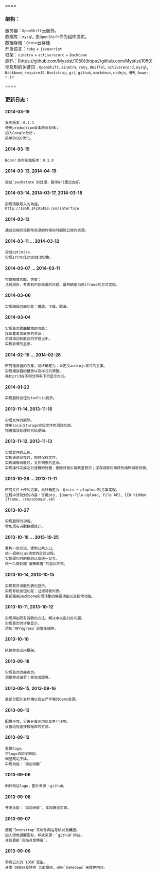 ﻿
====

### 架构：
服务器：`OpenShift`云服务。  
数据库：`mysql`, 由`OpenShift`作为组件提供。  
数据存储：`Qiniu`云存储  
开发语言：`ruby` + `javascript`  
框架：`sinatra` + `activerecord` + `Backbone`  
源码：[https://github.com/Mystist/1050](https://github.com/Mystist/1050)  
涉及到的关键词：`OpenShift`, `sinatra`, `ruby`, `RESTful`, `activerecord`, `mysql`, `Backbone`, `requireJS`, `Bootstrap`, `git`, `github`, `markdown`, `nodejs`, `NPM`, `bower`, `r.js`  


====

### 更新日志：

#### 2014-03-19  
    发布版本：0.1.1  
    使用production版本的云存储；  
    加入Google分析；  
    简单的SEO优化。

#### 2014-03-19  
    Boom！发布初始版本：0.1.0

#### 2014-03-13, 2014-04-19  
    完成`pushstate`的处理，使得url更加友好。  

#### 2014-03-14, 2014-03-17, 2014-03-18  
    实现诗歌导入的功能。  
    http://1050.14201420.com/interface

#### 2014-03-13  
    通过后端实现删除资源的时候同时删除云端的资源。  

#### 2014-03-11 ... 2014-03-12  
    完成optimize.  
    实现src与dist的自动切换。

#### 2014-03-07 ... 2014-03-11  
    完成播放功能。方案：  
    几经周折，考虑到内存泄漏的问题，最终确定为用iframe的方式实现。  

#### 2014-03-06  
    实现编辑页面功能：播放、下载、歌谱。  

#### 2014-03-04
    实现首页歌曲播放的功能：  
    找出喜爱度最多的资源；  
    将其添加到歌曲的字段当中。  
    实现歌谱的显示。

#### 2014-02-19 ... 2014-02-28
    研究播放器的方案，最终确定为：自定义audiojs样式的方案。  
    实现播放器的播放以及样式的调整。  
    强化grid在不同分辨率下的显示方式。

#### 2014-01-23
    实现删除按钮的tooltip提示。

#### 2013-11-14, 2013-11-16
    实现文件的删除。  
    使用localStorage实现文件的顶踩功能。  
    完善错误处理的代码逻辑。

#### 2013-11-12, 2013-11-13
    实现文件的上传。  
    实现诗歌保存时，同时保存文件。  
    实现编辑诗歌时，文件列表的显示。  
    实现操作完成之后逻辑的处理：删除诗歌后跳转至首页；保存诗歌后跳转到编辑诗歌页面。

#### 2013-10-28 ... 2013-11-11
    研究文件上传的方案，最终确定为：Qiniu + plupload的方案实现。  
    过程中涉及到的内容：百度pcs, jQuery-File-Upload, File API, IE8 hidden Iframe, crossdomain.xml
#### 2013-10-27
    实现删除的功能。  
    增加现有诗歌数据统计。

#### 2013-10-16 ... 2013-10-25
    重构一些方法，提供公共入口。  
    统一调用ajax请求的交互过程。
    实现保存时的校验以及统一交互。
    统一后端处理`增删改查`的返回方式。

#### 2013-10-14, 2013-10-15
    实现首页诗歌列表的显示。  
    实现导航按钮功能：过滤诗歌列表。  
    重新使用Backbone实现诗歌的编辑功能以及新增功能。

#### 2013-10-11, 2013-10-12
    实现得到所有诗歌的方法，解决中文乱码的问题。  
    实现首页的诗歌显示。  
    添加`NProgress`进度条插件。

#### 2013-10-10
    搭建单页应用框架。

#### 2013-09-18
    实现首页的静态页。  
    调整样式细节：修改边距等。

#### 2013-09-15, 2013-09-16
    重新分配开发环境以及生产环境的Gems资源。  
    
#### 2013-09-13
    配置环境，分离开发环境以及生产环境。
    设置远程连接数据库的方法。
    
#### 2013-09-12
    重做logo。  
    将logo添加至网站。
    调整网站字体。
    实现功能：`添加诗歌`
    
#### 2013-09-09
    制作网站logo，图片来源：github。
    
#### 2013-09-08
    开发功能：`添加诗歌`，实现静态页面。
    
#### 2013-09-07
    使用`Bootstrap`来制作网站导航以及模版。  
    加入绿色提醒图标，样式来源：`github`网站。  
    开始更新`网站开发博客`。

#### 2013-09-06  
    孕育已久的`1050`诞生。  
    开发`网站开发博客`页面框架，采用`makedown`来维护内容。





    


    